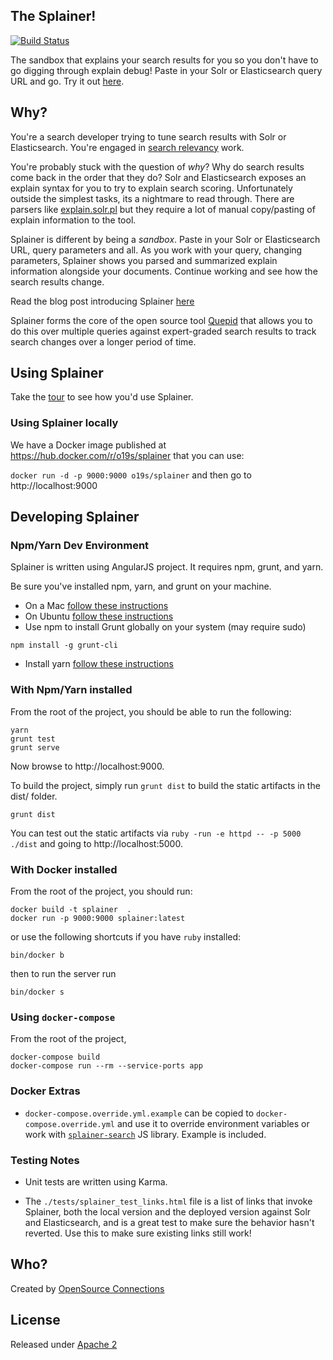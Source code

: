 ## The Splainer!

[![Build Status](https://circleci.com/gh/o19s/splainer.svg?style=svg)](https://circleci.com/gh/o19s/splainer)

The sandbox that explains your search results for you so you don't have to go digging through explain debug! Paste in your Solr or Elasticsearch query URL and go. Try it out [here](http://splainer.io).

## Why?

You're a search developer trying to tune search results with Solr or Elasticsearch. You're engaged in [search relevancy](http://opensourceconnections.com/blog/2014/06/10/what-is-search-relevancy/) work.

You're probably stuck with the question of *why*? Why do search results come back in the order that they do? Solr and Elasticsearch exposes an explain syntax for you to try to explain search scoring. Unfortunately outside the simplest tasks, its a nightmare to read through. There are parsers like [explain.solr.pl](http://explain.solr.pl) but they require a lot of manual copy/pasting of explain information to the tool.

Splainer is different by being a *sandbox*. Paste in your Solr or Elasticsearch URL, query parameters and all. As you work with your query, changing parameters, Splainer shows you parsed and summarized explain information alongside your documents. Continue working and see how the search results change.

Read the blog post introducing Splainer [here](http://opensourceconnections.com/blog/2014/08/18/introducing-splainer-the-open-source-search-sandbox-that-tells-you-why/)

Splainer forms the core of the open source tool [Quepid](http://quepid.com) that allows you to do this over multiple queries against expert-graded search results to track search changes over a longer period of time.

## Using Splainer

Take the [tour](http://splainer.io/help.html) to see how you'd use Splainer.

### Using Splainer locally

We have a Docker image published at https://hub.docker.com/r/o19s/splainer that you can use:

`docker run -d -p 9000:9000 o19s/splainer` and then go to http://localhost:9000

## Developing Splainer

### Npm/Yarn Dev Environment

Splainer is written using AngularJS project. It requires npm, grunt, and yarn.

Be sure you've installed npm, yarn, and grunt on your machine.

* On a Mac [follow these instructions](http://thechangelog.com/install-node-js-with-homebrew-on-os-x/)
* On Ubuntu [follow these instructions](https://rtcamp.com/tutorials/nodejs/node-js-npm-install-ubuntu/)
* Use npm to install Grunt globally on your system (may require sudo)

```
npm install -g grunt-cli
```

* Install yarn [follow these instructions](https://yarnpkg.com/en/docs/install)

### With Npm/Yarn installed

From the root of the project, you should be able to run the following:

```
yarn
grunt test
grunt serve
```

Now browse to http://localhost:9000.

To build the project, simply run `grunt dist` to build the static artifacts in the dist/ folder.

```
grunt dist
```

You can test out the static artifacts via `ruby -run -e httpd -- -p 5000 ./dist` and going to http://localhost:5000.

### With Docker installed

From the root of the project, you should run:

```
docker build -t splainer  .
docker run -p 9000:9000 splainer:latest
```

or use the following shortcuts if you have `ruby` installed:

```
bin/docker b
```

then to run the server run

```
bin/docker s
```

### Using `docker-compose`

From the root of the project,

    docker-compose build
    docker-compose run --rm --service-ports app

### Docker Extras
* `docker-compose.override.yml.example` can be copied to `docker-compose.override.yml` and use it to override environment variables or work with [`splainer-search`](https://github.com/o19s/splainer-search) JS library.  Example is included.

### Testing Notes

* Unit tests are written using Karma.

* The `./tests/splainer_test_links.html` file is a list of links that invoke Splainer, both the local version and the deployed version against Solr and Elasticsearch, and is a great test to make sure the behavior hasn't reverted.  Use this to make sure existing links still work!

## Who?

Created by [OpenSource Connections](http://opensourceconnections.com)

## License

Released under [Apache 2](LICENSE.txt)

